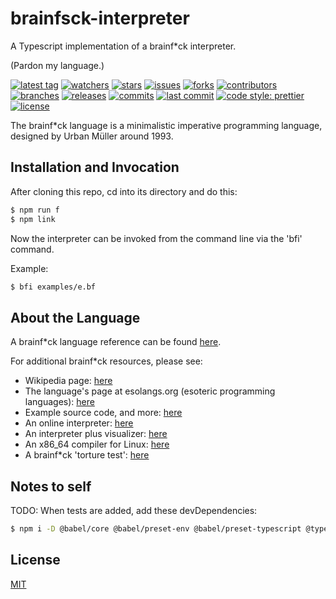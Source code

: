 # brainfsck-interpreter
A Typescript implementation of a brainf*ck interpreter.

(Pardon my language.)

[![latest tag][latest-tag-badge-image]][latest-tag-url]
[![watchers][watchers-badge-image]][watchers-url]
[![stars][stars-badge-image]][stars-url]
[![issues][issues-badge-image]][issues-url]
[![forks][forks-badge-image]][forks-url]
[![contributors][contributors-badge-image]][contributors-url]
[![branches][branches-badge-image]][branches-url]
[![releases][releases-badge-image]][releases-url]
[![commits][commits-badge-image]][commits-url]
[![last commit][last-commit-badge-image]][last-commit-url]
[![code style: prettier][prettier-badge-image]][prettier-url]
[![license][license-badge-image]][license-url]

The brainf*ck language is a minimalistic imperative programming language, designed by Urban Müller around 1993.

## Installation and Invocation

After cloning this repo, cd into its directory and do this:

```sh
$ npm run f
$ npm link
```

Now the interpreter can be invoked from the command line via the 'bfi' command.

Example:

```sh
$ bfi examples/e.bf
```

## About the Language

A brainf*ck language reference can be found [here](http://brainfuck.org/brainfuck.html).

For additional brainf*ck resources, please see:

- Wikipedia page: [here](https://en.wikipedia.org/wiki/Brainfuck)
- The language's page at esolangs.org (esoteric programming languages): [here](https://esolangs.org/wiki/Brainfuck)
- Example source code, and more: [here](http://brainfuck.org/)
- An online interpreter: [here](https://bf.doleczek.pl/)
- An interpreter plus visualizer: [here](https://github.com/fatiherikli/brainfuck-visualizer)
- An x86_64 compiler for Linux: [here](https://github.com/depsterr/bc)
- A brainf*ck 'torture test': [here](https://github.com/rdebath/Brainfuck)

## Notes to self

TODO: When tests are added, add these devDependencies:

```sh
$ npm i -D @babel/core @babel/preset-env @babel/preset-typescript @types/jest jest
```

## License
[MIT](https://choosealicense.com/licenses/mit/)

[latest-tag-badge-image]: https://badgen.net/github/tag/tom-weatherhead/brainfsck-interpreter
[latest-tag-url]: https://github.com/tom-weatherhead/brainfsck-interpreter/tags
[watchers-badge-image]: https://badgen.net/github/watchers/tom-weatherhead/brainfsck-interpreter
[watchers-url]: https://github.com/tom-weatherhead/brainfsck-interpreter/watchers
[stars-badge-image]: https://badgen.net/github/stars/tom-weatherhead/brainfsck-interpreter
[stars-url]: https://github.com/tom-weatherhead/brainfsck-interpreter/stargazers
[issues-badge-image]: https://badgen.net/github/issues/tom-weatherhead/brainfsck-interpreter
[issues-url]: https://github.com/tom-weatherhead/brainfsck-interpreter/issues
[forks-badge-image]: https://badgen.net/github/forks/tom-weatherhead/brainfsck-interpreter
[forks-url]: https://github.com/tom-weatherhead/brainfsck-interpreter/network/members
[contributors-badge-image]: https://badgen.net/github/contributors/tom-weatherhead/brainfsck-interpreter
[contributors-url]: https://github.com/tom-weatherhead/brainfsck-interpreter/graphs/contributors
[branches-badge-image]: https://badgen.net/github/branches/tom-weatherhead/brainfsck-interpreter
[branches-url]: https://github.com/tom-weatherhead/brainfsck-interpreter/branches
[releases-badge-image]: https://badgen.net/github/releases/tom-weatherhead/brainfsck-interpreter
[releases-url]: https://github.com/tom-weatherhead/brainfsck-interpreter/releases
[commits-badge-image]: https://badgen.net/github/commits/tom-weatherhead/brainfsck-interpreter
[commits-url]: https://github.com/tom-weatherhead/brainfsck-interpreter/commits/master
[last-commit-badge-image]: https://badgen.net/github/last-commit/tom-weatherhead/brainfsck-interpreter
[last-commit-url]: https://github.com/tom-weatherhead/brainfsck-interpreter
[prettier-badge-image]: https://img.shields.io/badge/code_style-prettier-ff69b4.svg?style=flat-square
[prettier-url]: https://github.com/prettier/prettier
[license-badge-image]: https://img.shields.io/github/license/mashape/apistatus.svg
[license-url]: https://github.com/tom-weatherhead/thaw-grammar/blob/master/LICENSE
